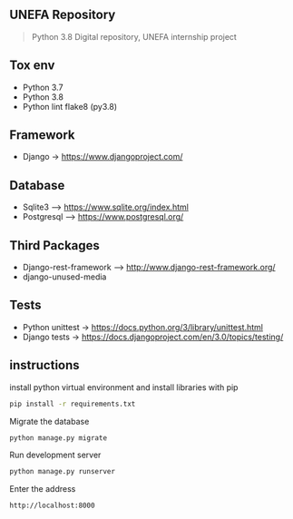## UNEFA Repository

> Python 3.8
> Digital repository, UNEFA internship project

## Tox env

* Python 3.7
* Python 3.8
* Python lint flake8 (py3.8)

## Framework

* Django -> https://www.djangoproject.com/

## Database

* Sqlite3 --> https://www.sqlite.org/index.html
* Postgresql --> https://www.postgresql.org/

## Third Packages

* Django-rest-framework --> http://www.django-rest-framework.org/
* django-unused-media

## Tests

* Python unittest -> https://docs.python.org/3/library/unittest.html
* Django tests -> https://docs.djangoproject.com/en/3.0/topics/testing/

## instructions

install python virtual environment and install libraries with pip

```bash
pip install -r requirements.txt
```

Migrate the database

```bash
python manage.py migrate
```

Run development server

```bash
python manage.py runserver
```

Enter the address

```bash
http://localhost:8000
```
